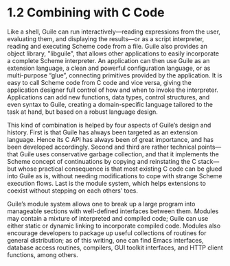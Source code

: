 1.2 Combining with C Code
=========================

Like a shell, Guile can run interactively—reading expressions from the
user, evaluating them, and displaying the results—or as a script
interpreter, reading and executing Scheme code from a file.  Guile also
provides an object library, "libguile", that allows other applications
to easily incorporate a complete Scheme interpreter.  An application can
then use Guile as an extension language, a clean and powerful
configuration language, or as multi-purpose “glue”, connecting
primitives provided by the application.  It is easy to call Scheme code
from C code and vice versa, giving the application designer full control
of how and when to invoke the interpreter.  Applications can add new
functions, data types, control structures, and even syntax to Guile,
creating a domain-specific language tailored to the task at hand, but
based on a robust language design.

   This kind of combination is helped by four aspects of Guile’s design
and history.  First is that Guile has always been targeted as an
extension language.  Hence its C API has always been of great
importance, and has been developed accordingly.  Second and third are
rather technical points—that Guile uses conservative garbage collection,
and that it implements the Scheme concept of continuations by copying
and reinstating the C stack—but whose practical consequence is that most
existing C code can be glued into Guile as is, without needing
modifications to cope with strange Scheme execution flows.  Last is the
module system, which helps extensions to coexist without stepping on
each others’ toes.

   Guile’s module system allows one to break up a large program into
manageable sections with well-defined interfaces between them.  Modules
may contain a mixture of interpreted and compiled code; Guile can use
either static or dynamic linking to incorporate compiled code.  Modules
also encourage developers to package up useful collections of routines
for general distribution; as of this writing, one can find Emacs
interfaces, database access routines, compilers, GUI toolkit interfaces,
and HTTP client functions, among others.

